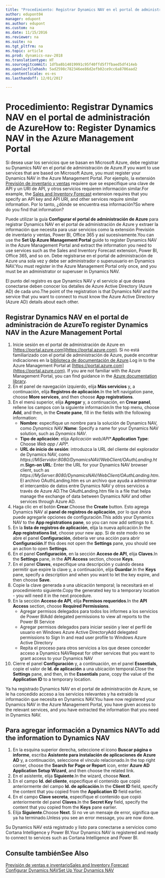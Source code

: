 ```yaml
---
title: "Procedimiento: Registrar Dynamics NAV en el portal de administración de Azure"
author: edupont04
manager: edupont
ms.author: edupont
ms.custom: na
ms.date: 11/15/2016
ms.reviewer: na
ms.suite: na
ms.tgt_pltfrm: na
ms.topic: article
ms.prod: dynamics-nav-2018
ms.translationtype: HT
ms.sourcegitcommit: 1dfba8b14019991c95f40ffd5f7fbaed5df414eb
ms.openlocfilehash: 5ad2598c782346ee86d2efb02ce9cc6a8706aad2
ms.contentlocale: es-es
ms.lasthandoff: 12/01/2017

---
```

# <a name="how-to-register-dynamics-nav-in-the-azure-management-portal"></a><span data-ttu-id="851d0-102">Procedimiento: Registrar Dynamics NAV en el portal de administración de Azure</span><span class="sxs-lookup"><span data-stu-id="851d0-102">How to: Register Dynamics NAV in the Azure Management Portal</span></span>
<span data-ttu-id="851d0-103">Si desea usar los servicios que se basan en Microsoft Azure, debe registrar su Dynamics NAV en el portal de administración de Azure.</span><span class="sxs-lookup"><span data-stu-id="851d0-103">If you want to use services that are based on Microsoft Azure, you must register your Dynamics NAV in the Azure Management Portal.</span></span> <span data-ttu-id="851d0-104">Por ejemplo, la extensión [Previsión de inventario y ventas](ui-extensions-sales-forecast.md) requiere que se especifique una clave de API y un URI de API, y otros servicios requieren información similar.</span><span class="sxs-lookup"><span data-stu-id="851d0-104">For example, the [Sales and Inventory Forecast](ui-extensions-sales-forecast.md) extension requires that you specify an API key and API URI, and other services require similar information.</span></span> <span data-ttu-id="851d0-105">Por lo tanto, ¿dónde se encuentra esa información?</span><span class="sxs-lookup"><span data-stu-id="851d0-105">So where do you find that information?</span></span>

<span data-ttu-id="851d0-106">Puede utilizar la guía **Configurar el portal de administración de Azure** para registrar Dynamics NAV en el portal de administración de Azure y extraer la información que necesita para usar servicios como la extensión Previsión de inventario y ventas, Power BI, Office 365 y así sucesivamente.</span><span class="sxs-lookup"><span data-stu-id="851d0-106">You can use the **Set Up Azure Management Portal** guide to register Dynamics NAV in the Azure Management Portal and extract the information you need to use services such as the Sales and Inventory Forecast extension, Power BI, Office 365, and so on.</span></span> <span data-ttu-id="851d0-107">Debe registrarse en el portal de administración de Azure una sola vez y debe ser administrador o superusuario en Dynamics NAV.</span><span class="sxs-lookup"><span data-stu-id="851d0-107">You must register in the Azure Management Portal only once, and you must be an administrator or superuser in Dynamics NAV.</span></span>

<span data-ttu-id="851d0-108">El punto del registro es que Dynamics NAV y el servicio al que desea conectarse deben conocer los detalles de Azure Active Directory (Azure AD) de cada uno.</span><span class="sxs-lookup"><span data-stu-id="851d0-108">The point of the registration is that Dynamics NAV and the service that you want to connect to must know the Azure Active Directory (Azure AD) details about each other.</span></span>

## <a name="to-register-dynamics-nav-in-the-azure-management-portal"></a><span data-ttu-id="851d0-109">Registrar Dynamics NAV en el portal de administración de Azure</span><span class="sxs-lookup"><span data-stu-id="851d0-109">To register Dynamics NAV in the Azure Management Portal</span></span>
1. <span data-ttu-id="851d0-110">Inicie sesión en el portal de administración de Azure en [https://portal.azure.com](https://portal.azure.com). Si no está familiarizado con el portal de administración de Azure, puede encontrar indicaciones en la [biblioteca de documentación de Azure](https://azure.microsoft.com/en-us/documentation/articles).</span><span class="sxs-lookup"><span data-stu-id="851d0-110">Log in to the Azure Management Portal at [https://portal.azure.com](https://portal.azure.com).  If you are not familiar with the Azure Management Portal, you can find guidance in the [Azure documentation library](https://azure.microsoft.com/en-us/documentation/articles).</span></span>
2. <span data-ttu-id="851d0-111">En el panel de navegación izquierdo, elija **Más servicios** y, a continuación, elija **Registros de aplicación**.</span><span class="sxs-lookup"><span data-stu-id="851d0-111">In the left navigation pane, choose **More services**, and then choose **App registrations**.</span></span>
3. <span data-ttu-id="851d0-112">En el menú superior, elija **Agregar** y, a continuación, en **Crear panel**, rellene los campos con la siguiente información:</span><span class="sxs-lookup"><span data-stu-id="851d0-112">In the top menu, choose **Add**, and then, in the **Create pane**, fill in the fields with the following information:</span></span>
    - <span data-ttu-id="851d0-113">**Nombre**: especifique un nombre para la solución de Dynamics NAV, como *Dynamics NAV*.</span><span class="sxs-lookup"><span data-stu-id="851d0-113">**Name**: Specify a name for your Dynamics NAV solution, such as *Dynamics NAV*.</span></span>
    - <span data-ttu-id="851d0-114">**Tipo de aplicación**: elija **Aplicación web*/API**.</span><span class="sxs-lookup"><span data-stu-id="851d0-114">**Application Type**: Choose **Web app* / API**.</span></span>
    - <span data-ttu-id="851d0-115">**URL de inicio de sesión**: introduzca la URL del cliente del explorador de Dynamics NAV, como *https://MiServidor:8080/DynamicsNAV/WebClient/OAuthLanding.htm*.</span><span class="sxs-lookup"><span data-stu-id="851d0-115">**Sign-on URL**: Enter the URL for your Dynamics NAV browser client, such as *https://MyServer:8080/DynamicsNAV/WebClient/OAuthLanding.htm*.</span></span>
        <span data-ttu-id="851d0-116">El archivo OAuthLanding.htm es un archivo que ayuda a administrar el intercambio de datos entre Dynamics NAV y otros servicios a través de Azure AD.</span><span class="sxs-lookup"><span data-stu-id="851d0-116">The OAuthLanding.htm file is a file that helps manage the exchange of data between Dynamics NAV and other services through Azure AD.</span></span>
4. <span data-ttu-id="851d0-117">Haga clic en el botón **Crear**.</span><span class="sxs-lookup"><span data-stu-id="851d0-117">Choose the **Create** button.</span></span>
    <span data-ttu-id="851d0-118">Esto agrega Dynamics NAV al **panel de registros de aplicación**, por lo que ahora puede agregarle opciones de configuración.</span><span class="sxs-lookup"><span data-stu-id="851d0-118">This adds your Dynamics NAV to the **App registrations pane**, so you can now add settings to it.</span></span>
5. <span data-ttu-id="851d0-119">En la **lista de registros de aplicación**, elija la nueva aplicación.</span><span class="sxs-lookup"><span data-stu-id="851d0-119">In the **App registrations list**, choose your new app.</span></span> <span data-ttu-id="851d0-120">Si de este modo no se abre el panel **Configuración**, debería ver una acción para abrir **Configuración**.</span><span class="sxs-lookup"><span data-stu-id="851d0-120">If this does not open the **Settings** pane, you should see an action to open **Settings**.</span></span>
6. <span data-ttu-id="851d0-121">En el panel **Configuración**, en la sección **Acceso de API**, elija **Claves**.</span><span class="sxs-lookup"><span data-stu-id="851d0-121">In the **Settings** pane, in the **API Access** section, choose **Keys**.</span></span>
7. <span data-ttu-id="851d0-122">En el panel **Claves**, especifique una descripción y cuándo desea permitir que expire la clave y, a continuación, elija **Guardar**.</span><span class="sxs-lookup"><span data-stu-id="851d0-122">In the **Keys** pane, specify a description and when you want to let the key expire, and then choose **Save**.</span></span>
8. <span data-ttu-id="851d0-123">Copie la clave generada a una ubicación temporal; la necesitará en el procedimiento siguiente.</span><span class="sxs-lookup"><span data-stu-id="851d0-123">Copy the generated key to a temporary location - you will need it in the next procedure.</span></span>
9. <span data-ttu-id="851d0-124">En la sección **Acceso de API**, elija **Permisos requeridos**.</span><span class="sxs-lookup"><span data-stu-id="851d0-124">In the **API Access** section, choose **Required Permissions**.</span></span>
    - <span data-ttu-id="851d0-125">Agregar permisos delegados para todos los informes a los servicios de Power BI</span><span class="sxs-lookup"><span data-stu-id="851d0-125">Add delegated permissions to view all reports to the Power BI Service</span></span>
    - <span data-ttu-id="851d0-126">Agregar permisos delegados para iniciar sesión y leer el perfil de usuario en Windows Azure Active Directory</span><span class="sxs-lookup"><span data-stu-id="851d0-126">Add delegated permissions to Sign In and read user profile to Windows Azure Active Directory</span></span>
    - <span data-ttu-id="851d0-127">Repita el proceso para otros servicios a los que desee conceder acceso a Dynamics NAV</span><span class="sxs-lookup"><span data-stu-id="851d0-127">Repeat for other services that you want to grant access to your Dynamics NAV</span></span>
10. <span data-ttu-id="851d0-128">Cierre el panel **Configuración** y, a continuación, en el panel **Essentials**, copie el valor de **Id. de aplicación** a una ubicación temporal.</span><span class="sxs-lookup"><span data-stu-id="851d0-128">Close the **Settings** pane, and then, in the **Essentials** pane, copy the value of the **Application ID** to a temporary location.</span></span>

<span data-ttu-id="851d0-129">Ya ha registrado Dynamics NAV en el portal de administración de Azure, se le ha concedido acceso a los servicios relevantes y ha extraído la información que necesita en Dynamics NAV.</span><span class="sxs-lookup"><span data-stu-id="851d0-129">You have now registered your Dynamics NAV in the Azure Management Portal, you have given access to the relevant services, and you have extracted the information that you need in Dynamics NAV.</span></span>  

## <a name="to-add-the-information-to-dynamics-nav"></a><span data-ttu-id="851d0-130">Para agregar información a Dynamics NAV</span><span class="sxs-lookup"><span data-stu-id="851d0-130">To add the information to Dynamics NAV</span></span>
1. <span data-ttu-id="851d0-131">En la esquina superior derecha, seleccione el icono **Buscar página o informe**, escriba **Asistente para instalación de aplicaciones de Azure AD** y, a continuación, seleccione el vínculo relacionado.</span><span class="sxs-lookup"><span data-stu-id="851d0-131">In the top right corner, choose the **Search for Page or Report** icon, enter **Azure AD Application Setup Wizard**, and then choose the related link.</span></span>
2. <span data-ttu-id="851d0-132">En el asistente, elija **Siguiente**.</span><span class="sxs-lookup"><span data-stu-id="851d0-132">In the wizard, choose **Next**.</span></span>
3. <span data-ttu-id="851d0-133">En el campo **Id. del cliente**, especifique el contenido que copió anteriormente del campo **Id. de aplicación**.</span><span class="sxs-lookup"><span data-stu-id="851d0-133">In the **Client ID** field, specify the content that you copied from the **Application ID** field earlier.</span></span>
4. <span data-ttu-id="851d0-134">En el campo **Clave secreta**, especifique el contenido que copió anteriormente del panel **Claves**.</span><span class="sxs-lookup"><span data-stu-id="851d0-134">In the **Secret Key** field, specify the content that you copied from the **Keys** pane earlier.</span></span>
5. <span data-ttu-id="851d0-135">Elija **Siguiente**.</span><span class="sxs-lookup"><span data-stu-id="851d0-135">Choose **Next**.</span></span> <span data-ttu-id="851d0-136">Si no ve un mensaje de error, significa que ya ha terminado.</span><span class="sxs-lookup"><span data-stu-id="851d0-136">Unless you see an error message, you are now done.</span></span>

<span data-ttu-id="851d0-137">Su Dynamics NAV está registrado y listo para conectarse a servicios como Cortana Intelligence y Power BI.</span><span class="sxs-lookup"><span data-stu-id="851d0-137">Your Dynamics NAV is registered and ready to connect to services such as Cortana Intelligence and Power BI.</span></span>

## <a name="see-also"></a><span data-ttu-id="851d0-138">Consulte también</span><span class="sxs-lookup"><span data-stu-id="851d0-138">See Also</span></span>
[<span data-ttu-id="851d0-139">Previsión de ventas e inventario</span><span class="sxs-lookup"><span data-stu-id="851d0-139">Sales and Inventory Forecast</span></span>](ui-extensions-sales-forecast.md)  
[<span data-ttu-id="851d0-140">Configurar Dynamics NAV</span><span class="sxs-lookup"><span data-stu-id="851d0-140">Set Up Your Dynamics NAV</span></span>](setup.md)  


